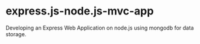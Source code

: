 # express.js-node.js-mvc-app
Developing an Express Web Application on node.js using mongodb for data storage.
